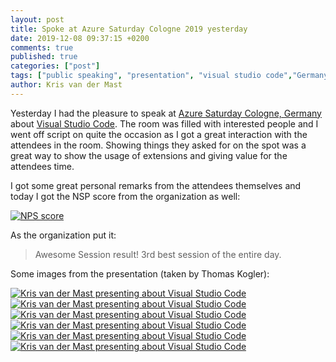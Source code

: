 ```yaml
---
layout: post
title: Spoke at Azure Saturday Cologne 2019 yesterday
date: 2019-12-08 09:37:15 +0200
comments: true
published: true
categories: ["post"]
tags: ["public speaking", "presentation", "visual studio code","Germany","Cologne","azure saturday"]
author: Kris van der Mast
---
```

Yesterday I had the pleasure to speak at [Azure Saturday Cologne, Germany][1] about [Visual Studio Code][2]. The room was filled with interested people and I went off script on quite the occasion as I got a great interaction with the attendees in the room. Showing things they asked for on the spot was a great way to show the usage of extensions and giving value for the attendees time.  

I got some great personal remarks from the attendees themselves and today I got the NSP score from the organization as well:

[![NPS score][3]][4]

As the organization put it:

> Awesome Session result! 3rd best session of the entire day.

Some images from the presentation (taken by Thomas Kogler):

[![Kris van der Mast presenting about Visual Studio Code][5]][6]
[![Kris van der Mast presenting about Visual Studio Code][7]][8]
[![Kris van der Mast presenting about Visual Studio Code][9]][10]
[![Kris van der Mast presenting about Visual Studio Code][11]][12]
[![Kris van der Mast presenting about Visual Studio Code][13]][14]
[![Kris van der Mast presenting about Visual Studio Code][15]][16]

[1]: https://www.azuresaturday.koeln/azure-saturday-cologne-2019/
[2]: https://code.visualstudio.com/
[3]: /images/azure_saturday_cologne_2019/nps_score_Phone.png
[4]: /images/azure_saturday_cologne_2019/nps_score.png
[5]: /images/azure_saturday_cologne_2019/B8110555_Phone.jpg
[6]: /images/azure_saturday_cologne_2019/B8110555.jpg
[7]: /images/azure_saturday_cologne_2019/B8110558_Phone.jpg
[8]: /images/azure_saturday_cologne_2019/B8110558.jpg
[9]: /images/azure_saturday_cologne_2019/B8110560_Phone.jpg
[10]: /images/azure_saturday_cologne_2019/B8110560.jpg
[11]: /images/azure_saturday_cologne_2019/B8110566_Phone.jpg
[12]: /images/azure_saturday_cologne_2019/B8110566.jpg
[13]: /images/azure_saturday_cologne_2019/B8110569_Phone.jpg
[14]: /images/azure_saturday_cologne_2019/B8110569.jpg
[15]: /images/azure_saturday_cologne_2019/B8110570_Phone.jpg
[16]: /images/azure_saturday_cologne_2019/B8110570.jpg
